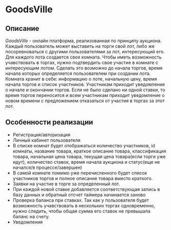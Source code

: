# GoodsVille

## Описание

*GoodsVille* - онлайн платформа, реализованная по принципу аукциона. Каждый пользователь может выставить на торги свой лот, либо же посоревноваться с другими пользователями за лот, интересующий его. Для каждого лота создается своя комната. Чтобы иметь возможность учавствовать в торгах, нужно подтвердить свое участие в комнате с интересующим лотом. Сделать это возможно до начала торгов, время начала которых определяется пользователем при создании лота. Комната хранит в себе: информацию о лоте, начальную цену, время начала торгов и список участников. Участникам приходит уведомление о начале и окончании торгов. Если не было сделано ни одной ставки, то время торгов переносится и всем участникам приходит уведомление о новом времени с предложением отказаться от участия в торгах за этот лот.

## Особенности реализации

- Регистрация/авторизация
- Личный кабинет пользователя
- В списке комнат будет отображаться количество участников, id комнаты, название товара, краткое описание товара, классификация товара, начальная цена товара, текущая цена товара(если торги уже идут), количество ставок, время начала аукциона и статус(еще не начался/в процессе/завершен)
- В самой комнате помимо уже перечисленного будет список участников торгов и полное описание товара вместо краткого.
- Заявки на участие в торге за определенный лот.
- При каждой новой ставке добавляется соответствующая запись в базу данных и обратный отсчет таймера начинается заново
- Проверка баланса при ставках. Так как у пользователя будет возможность учавствовать в нескольких торгах одновременно, нужно следить, чтобы общая сумма его ставок не превышала баланс на счету.
- Уведомления
